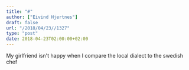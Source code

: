 ```yaml
---
title: "#"
author: ["Eivind Hjertnes"]
draft: false
url: "/2018/04/23//1327"
type: "post"
date: 2018-04-23T02:00:00+02:00
---
```


My girlfriend isn't happy when I compare the local dialect to the
swedish chef
